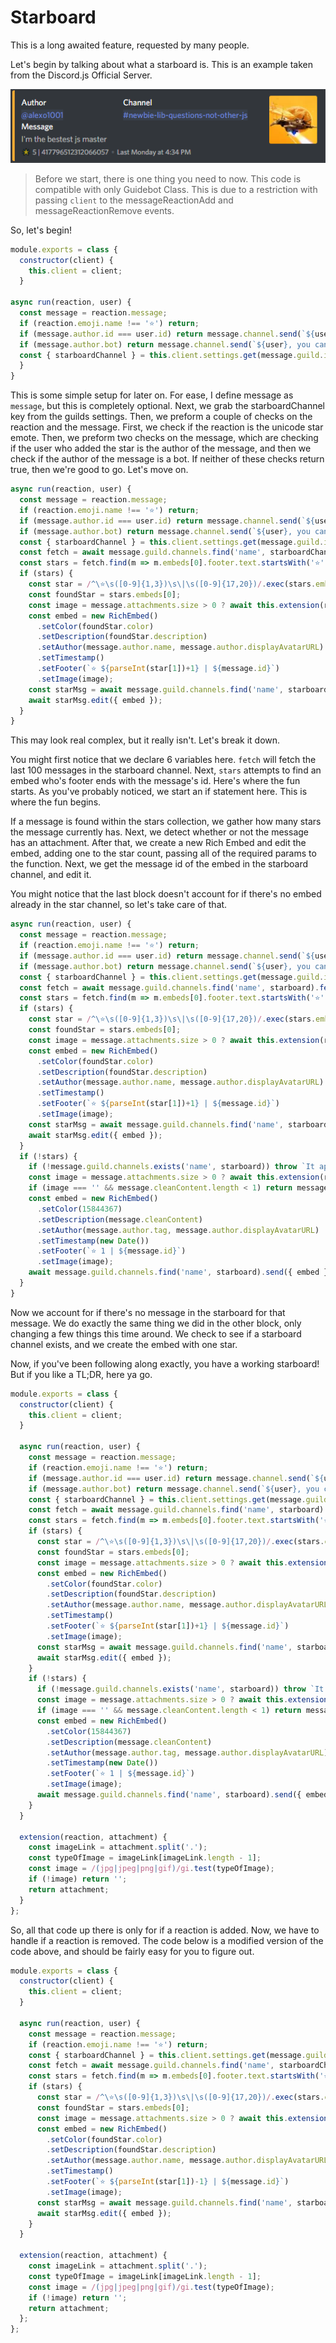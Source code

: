 # Starboard

This is a long awaited feature, requested by many people.

Let's begin by talking about what a starboard is. This is an example taken from the Discord.js Official Server.

![Starboard](/assets/starboard.png)

> Before we start, there is one thing you need to now. This code is compatible with only Guidebot Class. This is due to a restriction with passing `client` to the messageReactionAdd and messageReactionRemove events.

So, let's begin!

```js
module.exports = class {
  constructor(client) {
    this.client = client;
  }

async run(reaction, user) {
  const message = reaction.message;
  if (reaction.emoji.name !== '⭐') return;
  if (message.author.id === user.id) return message.channel.send(`${user}, you cannot star your own messages.`);
  if (message.author.bot) return message.channel.send(`${user}, you cannot star bot messages.`);
  const { starboardChannel } = this.client.settings.get(message.guild.id);
  }
}
```

This is some simple setup for later on. For ease, I define message as `message`, but this is completely optional. Next, we grab the starboardChannel key from the guilds settings. Then, we preform a couple of checks on the reaction and the message. First, we check if the reaction is the unicode star emote. Then, we preform two checks on the message, which are checking if the user who added the star is the author of the message, and then we check if the author of the message is a bot. If neither of these checks return true, then we're good to go. Let's move on.

```js
async run(reaction, user) {
  const message = reaction.message;
  if (reaction.emoji.name !== '⭐') return;
  if (message.author.id === user.id) return message.channel.send(`${user}, you cannot star your own messages.`);
  if (message.author.bot) return message.channel.send(`${user}, you cannot star bot messages.`);
  const { starboardChannel } = this.client.settings.get(message.guild.id)
  const fetch = await message.guild.channels.find('name', starboardChannel).fetchMessages({ limit: 100 });
  const stars = fetch.find(m => m.embeds[0].footer.text.startsWith('⭐') && m.embeds[0].footer.text.endsWith(message.id));
  if (stars) {
    const star = /^\⭐\s([0-9]{1,3})\s\|\s([0-9]{17,20})/.exec(stars.embeds[0].footer.text);
    const foundStar = stars.embeds[0];
    const image = message.attachments.size > 0 ? await this.extension(reaction, message.attachments.array()[0].url) : '';
    const embed = new RichEmbed()
      .setColor(foundStar.color)
      .setDescription(foundStar.description)
      .setAuthor(message.author.name, message.author.displayAvatarURL)
      .setTimestamp()
      .setFooter(`⭐ ${parseInt(star[1])+1} | ${message.id}`)
      .setImage(image);
    const starMsg = await message.guild.channels.find('name', starboard).fetchMessage(stars.id);
    await starMsg.edit({ embed });
  }
}
```

This may look real complex, but it really isn't. Let's break it down.

You might first notice that we declare 6 variables here. `fetch` will fetch the last 100 messages in the starboard channel. Next, `stars` attempts to find an embed who's footer ends with the message's id. Here's where the fun starts. As you've probably noticed, we start an if statement here. This is where the fun begins.

If a message is found within the stars collection, we gather how many stars the message currently has. Next, we detect whether or not the message has an attachment. After that, we create a new Rich Embed and edit the embed, adding one to the star count, passing all of the required params to the function. Next, we get the message id of the embed in the starboard channel, and edit it.

You might notice that the last block doesn't account for if there's no embed already in the star channel, so let's take care of that.

```js
async run(reaction, user) {
  const message = reaction.message;
  if (reaction.emoji.name !== '⭐') return;
  if (message.author.id === user.id) return message.channel.send(`${user}, you cannot star your own messages.`);
  if (message.author.bot) return message.channel.send(`${user}, you cannot star bot messages.`);
  const { starboardChannel } = this.client.settings.get(message.guild.id);
  const fetch = await message.guild.channels.find('name', starboard).fetchMessages({ limit: 100 });
  const stars = fetch.find(m => m.embeds[0].footer.text.startsWith('⭐') && m.embeds[0].footer.text.endsWith(message.id));
  if (stars) {
    const star = /^\⭐\s([0-9]{1,3})\s\|\s([0-9]{17,20})/.exec(stars.embeds[0].footer.text);
    const foundStar = stars.embeds[0];
    const image = message.attachments.size > 0 ? await this.extension(reaction, message.attachments.array()[0].url) : '';
    const embed = new RichEmbed()
      .setColor(foundStar.color)
      .setDescription(foundStar.description)
      .setAuthor(message.author.name, message.author.displayAvatarURL)
      .setTimestamp()
      .setFooter(`⭐ ${parseInt(star[1])+1} | ${message.id}`)
      .setImage(image);
    const starMsg = await message.guild.channels.find('name', starboard).fetchMessage(stars.id);
    await starMsg.edit({ embed });
  }
  if (!stars) {
    if (!message.guild.channels.exists('name', starboard)) throw `It appears that you do not have a \`${starboard}\` channel.`;
    const image = message.attachments.size > 0 ? await this.extension(reaction, message.attachments.array()[0].url) : '';
    if (image === '' && message.cleanContent.length < 1) return message.channel.send(`${user}, you cannot star an empty message.`);
    const embed = new RichEmbed()
      .setColor(15844367)
      .setDescription(message.cleanContent)
      .setAuthor(message.author.tag, message.author.displayAvatarURL)
      .setTimestamp(new Date())
      .setFooter(`⭐ 1 | ${message.id}`)
      .setImage(image);
    await message.guild.channels.find('name', starboard).send({ embed });
  }
}
```

Now we account for if there's no message in the starboard for that message. We do exactly the same thing we did in the other block, only changing a few things this time around. We check to see if a starboard channel exists, and we create the embed with one star.

Now, if you've been following along exactly, you have a working starboard! But if you like a TL;DR, here ya go. 

```js
module.exports = class {
  constructor(client) {
    this.client = client;
  }

  async run(reaction, user) {
    const message = reaction.message;
    if (reaction.emoji.name !== '⭐') return;
    if (message.author.id === user.id) return message.channel.send(`${user}, you cannot star your own messages.`);
    if (message.author.bot) return message.channel.send(`${user}, you cannot star bot messages.`);
    const { starboardChannel } = this.client.settings.get(message.guild.id);
    const fetch = await message.guild.channels.find('name', starboard).fetchMessages({ limit: 100 });
    const stars = fetch.find(m => m.embeds[0].footer.text.startsWith('⭐') && m.embeds[0].footer.text.endsWith(message.id));
    if (stars) {
      const star = /^\⭐\s([0-9]{1,3})\s\|\s([0-9]{17,20})/.exec(stars.embeds[0].footer.text);
      const foundStar = stars.embeds[0];
      const image = message.attachments.size > 0 ? await this.extension(reaction, message.attachments.array()[0].url) : '';
      const embed = new RichEmbed()
        .setColor(foundStar.color)
        .setDescription(foundStar.description)
        .setAuthor(message.author.name, message.author.displayAvatarURL)
        .setTimestamp()
        .setFooter(`⭐ ${parseInt(star[1])+1} | ${message.id}`)
        .setImage(image);
      const starMsg = await message.guild.channels.find('name', starboard).fetchMessage(stars.id);
      await starMsg.edit({ embed });
    }
    if (!stars) {
      if (!message.guild.channels.exists('name', starboard)) throw `It appears that you do not have a \`${starboard}\` channel.`;
      const image = message.attachments.size > 0 ? await this.extension(reaction, message.attachments.array()[0].url) : '';
      if (image === '' && message.cleanContent.length < 1) return message.channel.send(`${user}, you cannot star an empty message.`);
      const embed = new RichEmbed()
        .setColor(15844367)
        .setDescription(message.cleanContent)
        .setAuthor(message.author.tag, message.author.displayAvatarURL)
        .setTimestamp(new Date())
        .setFooter(`⭐ 1 | ${message.id}`)
        .setImage(image);
      await message.guild.channels.find('name', starboard).send({ embed });
    }
  }

  extension(reaction, attachment) {
    const imageLink = attachment.split('.');
    const typeOfImage = imageLink[imageLink.length - 1];
    const image = /(jpg|jpeg|png|gif)/gi.test(typeOfImage);
    if (!image) return '';
    return attachment;
  }
};
```

So, all that code up there is only for if a reaction is added. Now, we have to handle if a reaction is removed. The code below is a modified version of the code above, and should be fairly easy for you to figure out. 

```js
module.exports = class {
  constructor(client) {
    this.client = client;
  }

  async run(reaction, user) {
    const message = reaction.message;
    if (reaction.emoji.name !== '⭐') return;
    const { starboardChannel } = this.client.settings.get(message.guild.id);
    const fetch = await message.guild.channels.find('name', starboardChannel).fetchMessages({ limit: 100 });
    const stars = fetch.find(m => m.embeds[0].footer.text.startsWith('⭐') && m.embeds[0].footer.text.endsWith(reaction.message.id));
    if (stars) {
      const star = /^\⭐\s([0-9]{1,3})\s\|\s([0-9]{17,20})/.exec(stars.embeds[0].footer.text);
      const foundStar = stars.embeds[0];
      const image = message.attachments.size > 0 ? await this.extension(reaction, message.attachments.array()[0].url) : '';
      const embed = new RichEmbed()
        .setColor(foundStar.color)
        .setDescription(foundStar.description)
        .setAuthor(message.author.name, message.author.displayAvatarURL)
        .setTimestamp()
        .setFooter(`⭐ ${parseInt(star[1])-1} | ${message.id}`)
        .setImage(image);
      const starMsg = await message.guild.channels.find('name', starboardChannel).fetchMessage(stars.id);
      await starMsg.edit({ embed });
    }
  }

  extension(reaction, attachment) {
    const imageLink = attachment.split('.');
    const typeOfImage = imageLink[imageLink.length - 1];
    const image = /(jpg|jpeg|png|gif)/gi.test(typeOfImage);
    if (!image) return '';
    return attachment;
  };
};
```